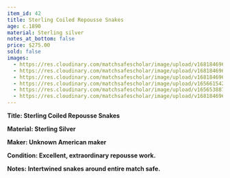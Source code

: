 ```yaml
---
item_id: 42
title: Sterling Coiled Repousse Snakes
age: c.1890
material: Sterling silver
notes_at_bottom: false
price: $275.00
sold: false
images:
  - https://res.cloudinary.com/matchsafescholar/image/upload/v1681846965/snakes/rattler1.jpg
  - https://res.cloudinary.com/matchsafescholar/image/upload/v1681846963/snakes/rattler3.jpg
  - https://res.cloudinary.com/matchsafescholar/image/upload/v1681846965/snakes/rattler5.jpg
  - https://res.cloudinary.com/matchsafescholar/image/upload/v1656615425/Biting_snake3.jpg
  - https://res.cloudinary.com/matchsafescholar/image/upload/v1656538871/Biting_snake2.jpg
  - https://res.cloudinary.com/matchsafescholar/image/upload/v1681846964/snakes/rattler2.jpg
---
```

**Title:		Sterling Coiled Repousse Snakes**


**Material:	Sterling Silver**


**Maker:	        Unknown American maker**


**Condition:	Excellent, extraordinary repousse work.**


**Notes:		Intertwined snakes around entire match safe.**